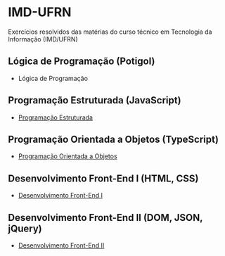 # IMD-UFRN
 Exercícios resolvidos das matérias do curso técnico em Tecnologia da Informação (IMD/UFRN)
 
  ## Lógica de Programação (Potigol)
  * Lógica de Programação
 
 ## Programação Estruturada (JavaScript)
* [Programação Estruturada](https://github.com/felipemadu13/JavaScript_IMD/blob/94230343aaab673439acb24e331e77aa378643f5/pe.md)

## Programação Orientada a Objetos (TypeScript)
* [Programação Orientada a Objetos](https://github.com/felipemadu13/JavaScript_IMD/blob/85b4b7fe666ca64e34d44a64c3e6bc660006f8cd/poo.md)

 ## Desenvolvimento Front-End I (HTML, CSS)
 * [Desenvolvimento Front-End I](https://github.com/felipemadu13/HTML5_CSS3_IMD/blob/b7f5f3681af39221ba82bfde5353c420a003bca3/fronti.md)
 
 ## Desenvolvimento Front-End II (DOM, JSON, jQuery)
 * [Desenvolvimento Front-End II](https://github.com/felipemadu13/HTML5_CSS3_IMD/blob/0819ea801e6f09b8927eb19eef0cff137cf82602/frontii.md)
